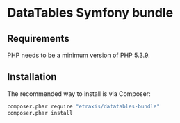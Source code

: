 # DataTables Symfony bundle

## Requirements

PHP needs to be a minimum version of PHP 5.3.9.

## Installation

The recommended way to install is via Composer:

```bash
composer.phar require "etraxis/datatables-bundle"
composer.phar install
```
